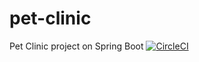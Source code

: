 # pet-clinic
Pet Clinic project on Spring Boot
[![CircleCI](https://circleci.com/gh/and1teachera/pet-clinic/tree/master.svg?style=svg)](https://circleci.com/gh/and1teachera/pet-clinic/tree/master)
